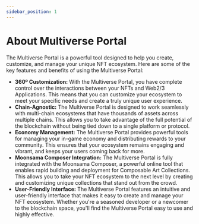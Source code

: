 ```yaml
---
sidebar_position: 1
---
```


# About Multiverse Portal

The Multiverse Portal is a powerful tool designed to help you create, customize, and manage your unique NFT ecosystem. Here are some of the key features and benefits of using the Multiverse Portal:

- **360º Customization:** With the Multiverse Portal, you have complete control over the interactions between your NFTs and Web2/3 Applications. This means that you can customize your ecosystem to meet your specific needs and create a truly unique user experience.
- **Chain-Agnostic:** The Multiverse Portal is designed to work seamlessly with multi-chain ecosystems that have thousands of assets across multiple chains. This allows you to take advantage of the full potential of the blockchain without being tied down to a single platform or protocol.
- **Economy Management:** The Multiverse Portal provides powerful tools for managing your in-game economy and distributing rewards to your community. This ensures that your ecosystem remains engaging and vibrant, and keeps your users coming back for more.
- **Moonsama Composer Integration:** The Multiverse Portal is fully integrated with the Moonsama Composer, a powerful online tool that enables rapid building and deployment for Composable Art Collections. This allows you to take your NFT ecosystem to the next level by creating and customizing unique collections that stand out from the crowd.
- **User-Friendly Interface:** The Multiverse Portal features an intuitive and user-friendly interface that makes it easy to create and manage your NFT ecosystem. Whether you're a seasoned developer or a newcomer to the blockchain space, you'll find the Multiverse Portal easy to use and highly effective.
